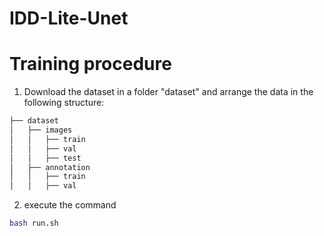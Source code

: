 # IDD-Lite-Unet

# Training procedure 

1. Download the dataset in a folder "dataset" and arrange the data in the following structure:

```bash
├── dataset
│   ├── images
│   │   ├── train
│   │   ├── val
│   │   ├── test
│   ├── annotation
│   │   ├── train
│   │   ├── val
```
2. execute the command 
```bash
bash run.sh
```

